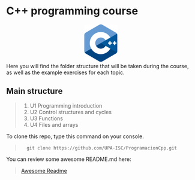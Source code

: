 # C++ programming course

<div align ="center">
<img alt="c++" height="100" src="imagenes/c_logo.png"/>
</div>
Here you will find the folder structure that will be taken during the course, as well as the example exercises for each topic.


## Main structure
> 1. U1 Programming introduction
> 2. U2 Control structures and cycles
> 3. U3 Functions
> 4. U4 Files and arrays

To clone this repo, type this command on your console.
>       git clone https://github.com/UPA-ISC/ProgramacionCpp.git


You can review some awesome README.md here: 
> [Awesome Readme](https://github.com/matiassingers/awesome-readme)
